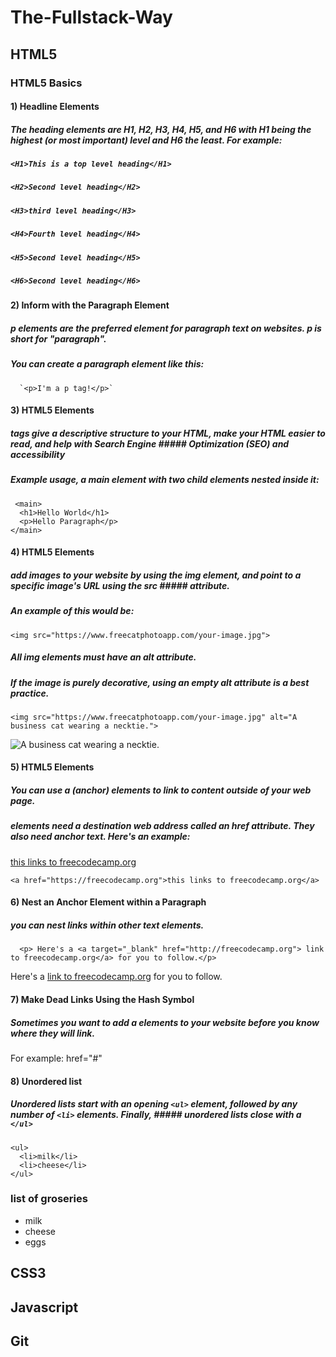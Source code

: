 # The-Fullstack-Way

## HTML5

### HTML5 Basics 

#### 1) Headline  Elements 
#####  The heading elements are H1, H2, H3, H4, H5, and H6 with H1 being the highest (or most important) level and H6 the least. For example:

##### `<H1>This is a top level heading</H1> `
##### `<H2>Second level heading</H2> `
##### `<H3>third level heading</H3> `
##### `<H4>Fourth level heading</H4> `
##### `<H5>Second level heading</H5> `
##### `<H6>Second level heading</H6> `

#### 2) Inform with the Paragraph Element
##### p elements are the preferred element for paragraph text on websites. p is short for "paragraph".
##### You can create a paragraph element like this:
      `<p>I'm a p tag!</p>`

#### 3) HTML5 Elements
##### tags give a descriptive structure to your HTML, make your HTML easier to read, and help with Search Engine ##### Optimization (SEO) and accessibility

##### Example usage, a main element with two child elements nested inside it:
```
 <main>  
  <h1>Hello World</h1> 
  <p>Hello Paragraph</p> 
</main> 
```

#### 4) HTML5 Elements
##### add images to your website by using the img element, and point to a specific image's URL using the src         ##### attribute.
##### An example of this would be:
```
<img src="https://www.freecatphotoapp.com/your-image.jpg">
```
##### All img elements must have an alt attribute.
##### If the image is purely decorative, using an empty alt attribute is a best practice.
 ```
<img src="https://www.freecatphotoapp.com/your-image.jpg" alt="A business cat wearing a necktie.">
```
<img src="https://www.freecatphotoapp.com/your-image.jpg" alt="A business cat wearing a necktie.">


#### 5) HTML5 Elements
##### You can use a (anchor) elements to link to content outside of your web page.
##### <a> elements need a destination web address called an href attribute. They also need anchor text. Here's an example:
<a href="https://freecodecamp.org">this links to freecodecamp.org</a>
```
<a href="https://freecodecamp.org">this links to freecodecamp.org</a>
```
#### 6) Nest an Anchor Element within a Paragraph
##### you can nest links within other text elements.
``` 
  <p> Here's a <a target="_blank" href="http://freecodecamp.org"> link to freecodecamp.org</a> for you to follow.</p>
```
 <p> Here's a <a target="_blank" href="http://freecodecamp.org"> link to freecodecamp.org</a> for you to follow.</p>

#### 7) Make Dead Links Using the Hash Symbol
##### Sometimes you want to add a elements to your website before you know where they will link.
For example: href="#"

#### 8) Unordered list
##### Unordered lists start with an opening `<ul>` element, followed by any number of `<li>` elements. Finally,        ##### unordered lists close with a `</ul>`
```
<ul>
  <li>milk</li>
  <li>cheese</li>
</ul>
```
<h3> list of groseries </h3>
<ul>
  <li>milk</li>
  <li>cheese</li>
  <li>eggs</li>
</ul>

## CSS3

## Javascript

## Git

